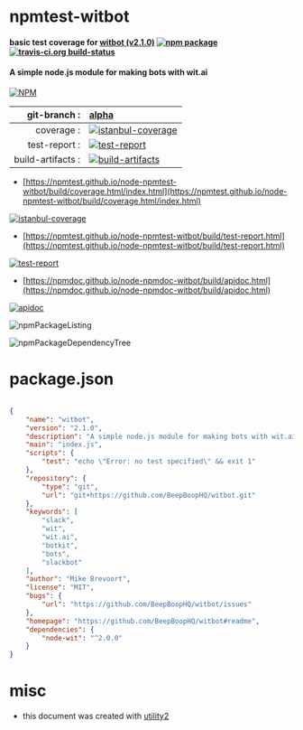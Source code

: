 # npmtest-witbot

#### basic test coverage for  [witbot (v2.1.0)](https://github.com/BeepBoopHQ/witbot#readme)  [![npm package](https://img.shields.io/npm/v/npmtest-witbot.svg?style=flat-square)](https://www.npmjs.org/package/npmtest-witbot) [![travis-ci.org build-status](https://api.travis-ci.org/npmtest/node-npmtest-witbot.svg)](https://travis-ci.org/npmtest/node-npmtest-witbot)

#### A simple node.js module for making bots with wit.ai

[![NPM](https://nodei.co/npm/witbot.png?downloads=true&downloadRank=true&stars=true)](https://www.npmjs.com/package/witbot)

| git-branch : | [alpha](https://github.com/npmtest/node-npmtest-witbot/tree/alpha)|
|--:|:--|
| coverage : | [![istanbul-coverage](https://npmtest.github.io/node-npmtest-witbot/build/coverage.badge.svg)](https://npmtest.github.io/node-npmtest-witbot/build/coverage.html/index.html)|
| test-report : | [![test-report](https://npmtest.github.io/node-npmtest-witbot/build/test-report.badge.svg)](https://npmtest.github.io/node-npmtest-witbot/build/test-report.html)|
| build-artifacts : | [![build-artifacts](https://npmtest.github.io/node-npmtest-witbot/glyphicons_144_folder_open.png)](https://github.com/npmtest/node-npmtest-witbot/tree/gh-pages/build)|

- [https://npmtest.github.io/node-npmtest-witbot/build/coverage.html/index.html](https://npmtest.github.io/node-npmtest-witbot/build/coverage.html/index.html)

[![istanbul-coverage](https://npmtest.github.io/node-npmtest-witbot/build/screenCapture.buildCi.browser.%252Ftmp%252Fbuild%252Fcoverage.lib.html.png)](https://npmtest.github.io/node-npmtest-witbot/build/coverage.html/index.html)

- [https://npmtest.github.io/node-npmtest-witbot/build/test-report.html](https://npmtest.github.io/node-npmtest-witbot/build/test-report.html)

[![test-report](https://npmtest.github.io/node-npmtest-witbot/build/screenCapture.buildCi.browser.%252Ftmp%252Fbuild%252Ftest-report.html.png)](https://npmtest.github.io/node-npmtest-witbot/build/test-report.html)

- [https://npmdoc.github.io/node-npmdoc-witbot/build/apidoc.html](https://npmdoc.github.io/node-npmdoc-witbot/build/apidoc.html)

[![apidoc](https://npmdoc.github.io/node-npmdoc-witbot/build/screenCapture.buildCi.browser.%252Ftmp%252Fbuild%252Fapidoc.html.png)](https://npmdoc.github.io/node-npmdoc-witbot/build/apidoc.html)

![npmPackageListing](https://npmtest.github.io/node-npmtest-witbot/build/screenCapture.npmPackageListing.svg)

![npmPackageDependencyTree](https://npmtest.github.io/node-npmtest-witbot/build/screenCapture.npmPackageDependencyTree.svg)



# package.json

```json

{
    "name": "witbot",
    "version": "2.1.0",
    "description": "A simple node.js module for making bots with wit.ai",
    "main": "index.js",
    "scripts": {
        "test": "echo \"Error: no test specified\" && exit 1"
    },
    "repository": {
        "type": "git",
        "url": "git+https://github.com/BeepBoopHQ/witbot.git"
    },
    "keywords": [
        "slack",
        "wit",
        "wit.ai",
        "botkit",
        "bots",
        "slackbot"
    ],
    "author": "Mike Brevoort",
    "license": "MIT",
    "bugs": {
        "url": "https://github.com/BeepBoopHQ/witbot/issues"
    },
    "homepage": "https://github.com/BeepBoopHQ/witbot#readme",
    "dependencies": {
        "node-wit": "^2.0.0"
    }
}
```



# misc
- this document was created with [utility2](https://github.com/kaizhu256/node-utility2)
